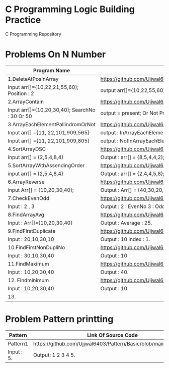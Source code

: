 # C Programming Logic Building Practice
C Programming Repository
# Problems On N Number
| Program Name             | Link Of Source Code                                                                   |
| ----------------- | ------------------------------------------------------------------ |
|1.DeleteAtPosInArray           |https://github.com/Ujjwal6403/C_Programming/blob/main/DeleteAtPosInArray.c
|Input arr[]={10,22,21,55,60};   Position : 2        | output arr[]={10,22,55,60};
|2.ArrayContain                 |https://github.com/Ujjwal6403/C_Programming/blob/main/ArrayContain.c
|Input arr[]={10,20,30,40};     SearchNo  : 30 Or 50      | output  =  present; Or Not Present;
|3.ArrayEachElementPallindromOrNot |https://github.com/Ujjwal6403/C_Programming/blob/main/ArrEachElePallindromOrNot.c
Input arr[] ={11, 22,101,909,565} |output : InArrayEachElementPallidrom ;
Input arr[] ={11, 22,101,909,805} |output : NotInArrayEachElementPallidrom ;
|4.SortArrayDSC                |https://github.com/Ujjwal6403/C_Programming/blob/main/SortArrayDSC.c
|Input arr[] = {2,5,4,8,4}    | Output : arr[] = {8,5,4,4,2};
|5.SortArrayWithAssendingOrder  |https://github.com/Ujjwal6403/C_Programming/blob/main/SortArrayWithAssendingOrder.c
|input arr[] = {2,5,4,8,4}    | Output : arr[] = {2,4,4,5,8};
|6.ArrayReverse             |https://github.com/Ujjwal6403/C_Programming/blob/main/ArrayReverse.c
|input Arr[] = {10,20,30,40};| Output : Arr[] = {40,30,20,10};
|7.CheckEvenOdd              | https://github.com/Ujjwal6403/C_Programming/blob/main/CheckEvenOdd.c
|Input : 2    ,    3          | Output : 2 : EvenNo  3 : OddNo;
|8.FindArrayAvg               | https://github.com/Ujjwal6403/C_Programming/blob/main/FindArrayAvg.c
|Input : Arr[]={10,20,30,40}  | Output : Average : 25.
|9.FindFirstDuplicate         |https://github.com/Ujjwal6403/C_Programming/blob/main/FindFirstDuplicate.c
|Input : 20,10,30,10          | Output : 10  index : 1.
|10.FindFirstNonDupliNo| https://github.com/Ujjwal6403/C_Programming/blob/main/FindFirstNonDupliNo.c
|Input : 30,10,30,40          | Output : 10  
|11.FindMaximum               |https://github.com/Ujjwal6403/C_Programming/blob/main/FindMaximum.c
|Input : 10,20,30,40          |Output : 40.
|12. Findminimum              |https://github.com/Ujjwal6403/C_Programming/blob/main/Findminimum.c
|Input : 10,20,30,40          |Output : 10.
|13. 


# Problem Pattern printting
|Pattern                    | Link Of Source Code
|---------------------------|-------------------------------------------------------------------|
|Pattern1                   | https://github.com/Ujjwal6403/Pattern/Basic/blob/main/Pattern1.c
|Input : 5.                 | Output: 1 2 3 4 5.